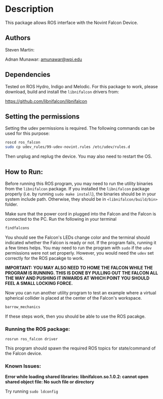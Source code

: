 # Description
This package allows ROS interface with the Novint Falcon Device.

## Authors
Steven Martin:

Adnan Munawar: amunawar@wpi.edu

## Dependencies
Tested on ROS Hydro, Indigo and Melodic. For this package to work, please download, build and install the `libnifalcon` drivers from:

https://github.com/libnifalcon/libnifalcon
 
## Setting the permissions
Setting the udev permissions is required. The following commands can be used for this purpose: 
```bash
roscd ros_falcon
sudo cp udev_rules/99-udev-novint.rules /etc/udev/rules.d
```
Then unplug and replug the device. You may also need to restart the OS.

## How to Run:

Before running this ROS program, you may need to run the utility binaries from the `libnifalcon` package. 
If you installed the `libnifalcon` package properly (i.e. by running `sudo make install`), the binaries should be in 
your system include path. Otherwise, they should be in `<libnifalcon/build/bin>` folder.

Make sure that the power cord in plugged into the Falcon and the Falcon is connected to the PC. Run the following in your terminal

```bash
findfalcons
```
You should see the Falcon's LEDs change color and the terminal should indicated whether the Falcon is ready or not. If the program fails, running it a few times helps. You may need to run the program with `sudo` if the `udev` permissions were not set properly. However, you would need the `udev` set correctly for the ROS pacakge to work.

**IMPORTANT: YOU MAY ALSO NEED TO HOME THE FALCON WHILE THE PROGRAM IS RUNNING. THIS IS DONE BY PULLING OUT THE FALCON ALL THE WAY AND PUSHING IT INWARDS AT WHICH POINT YOU SHOULD FEEL A SMALL LOCKING FORCE.**

Now you can run another utility program to test an example where a virtual spherical collider is placed at the center of the Falcon's workspace.

```bash
barrow_mechanics
```

If these steps work, then you should be able to use the ROS pacakge.

### Running the ROS package:

```
rosrun ros_falcon driver
```
This program should spawn the required ROS topics for state/command of the Falcon device.

### Known Issues:

**Error while loading shared libraries: libnifalcon.so.1.0.2: cannot open shared object file: No such file or directory**

Try running `sudo ldconfig`

